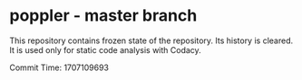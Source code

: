# poppler - master branch

This repository contains frozen state of the repository.
Its history is cleared. It is used only for static code
analysis with Codacy.

Commit Time: 1707109693